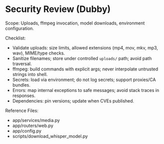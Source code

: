 # Security Review (Dubby)

Scope: Uploads, ffmpeg invocation, model downloads, environment configuration.

Checklist:

- Validate uploads: size limits, allowed extensions (mp4, mov, mkv, mp3, wav), MIME/type checks.
- Sanitize filenames; store under controlled `uploads/` path; avoid path traversal.
- ffmpeg: build commands with explicit args; never interpolate untrusted strings into shell.
- Secrets: load via environment; do not log secrets; support proxies/CA bundles.
- Errors: map internal exceptions to safe messages; avoid stack traces in responses.
- Dependencies: pin versions; update when CVEs published.

Reference Files:

- app/services/media.py
- app/routers/web.py
- app/config.py
- scripts/download_whisper_model.py
